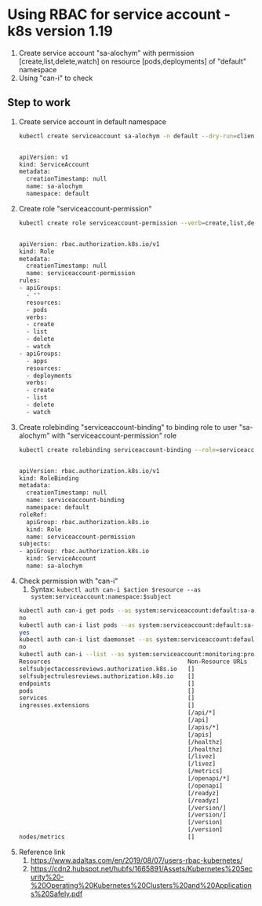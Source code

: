 # Using RBAC for service account - k8s version 1.19
1. Create service account "sa-alochym" with permission [create,list,delete,watch] on resource [pods,deployments] of "default" namespace
2. Using "can-i" to check
## Step to work
1. Create service account in default namespace
   ```bash
   kubectl create serviceaccount sa-alochym -n default --dry-run=client -oyaml | tee service-account.yaml


   apiVersion: v1
   kind: ServiceAccount
   metadata:
     creationTimestamp: null
     name: sa-alochym
     namespace: default
   ```
2. Create role "serviceaccount-permission"
   ```bash
   kubectl create role serviceaccount-permission --verb=create,list,delete,watch --resource=pods,deployment  -n default --dry-run=client -oyaml |tee role-serviceaccount-permission.yaml


   apiVersion: rbac.authorization.k8s.io/v1
   kind: Role
   metadata:
     creationTimestamp: null
     name: serviceaccount-permission
   rules:
   - apiGroups:
     - ""
     resources:
     - pods
     verbs:
     - create
     - list
     - delete
     - watch
   - apiGroups:
     - apps
     resources:
     - deployments
     verbs:
     - create
     - list
     - delete
     - watch
   ```
3. Create rolebinding "serviceaccount-binding" to binding role to user "sa-alochym" with "serviceaccount-permission" role
   ```bash
   kubectl create rolebinding serviceaccount-binding --role=serviceaccount-permission --serviceaccount=default:sa-alochym -n default --dry-run=client -oyaml |tee rolebinding-serviceaccount-binding.yaml


   apiVersion: rbac.authorization.k8s.io/v1
   kind: RoleBinding
   metadata:
     creationTimestamp: null
     name: serviceaccount-binding
     namespace: default
   roleRef:
     apiGroup: rbac.authorization.k8s.io
     kind: Role
     name: serviceaccount-permission
   subjects:
   - apiGroup: rbac.authorization.k8s.io
     kind: ServiceAccount
     name: sa-alochym
   ```
4. Check permission with "can-i"
   1. Syntax: `kubectl auth can-i $action $resource --as system:serviceaccount:namespace:$subject`
   ```bash
   kubectl auth can-i get pods --as system:serviceaccount:default:sa-alochym
   no
   kubectl auth can-i list pods --as system:serviceaccount:default:sa-alochym
   yes
   kubectl auth can-i list daemonset --as system:serviceaccount:default:sa-alochym
   no
   kubectl auth can-i --list --as system:serviceaccount:monitoring:prometheus-k8s
   Resources                                       Non-Resource URLs   Resource Names   Verbs
   selfsubjectaccessreviews.authorization.k8s.io   []                  []               [create]
   selfsubjectrulesreviews.authorization.k8s.io    []                  []               [create]
   endpoints                                       []                  []               [get list watch]
   pods                                            []                  []               [get list watch]
   services                                        []                  []               [get list watch]
   ingresses.extensions                            []                  []               [get list watch]
                                                   [/api/*]            []               [get]
                                                   [/api]              []               [get]
                                                   [/apis/*]           []               [get]
                                                   [/apis]             []               [get]
                                                   [/healthz]          []               [get]
                                                   [/healthz]          []               [get]
                                                   [/livez]            []               [get]
                                                   [/livez]            []               [get]
                                                   [/metrics]          []               [get]
                                                   [/openapi/*]        []               [get]
                                                   [/openapi]          []               [get]
                                                   [/readyz]           []               [get]
                                                   [/readyz]           []               [get]
                                                   [/version/]         []               [get]
                                                   [/version/]         []               [get]
                                                   [/version]          []               [get]
                                                   [/version]          []               [get]
   nodes/metrics                                   []                  []               [get]
   ```
5. Reference link
   1. https://www.adaltas.com/en/2019/08/07/users-rbac-kubernetes/
   2. https://cdn2.hubspot.net/hubfs/1665891/Assets/Kubernetes%20Security%20-%20Operating%20Kubernetes%20Clusters%20and%20Applications%20Safely.pdf
